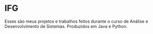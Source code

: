 # IFG
Esses são meus projetos e trabalhos feitos durante o curso de Análise e Desenvolvimento de Sistemas.
Produzidos em Java e Python.
